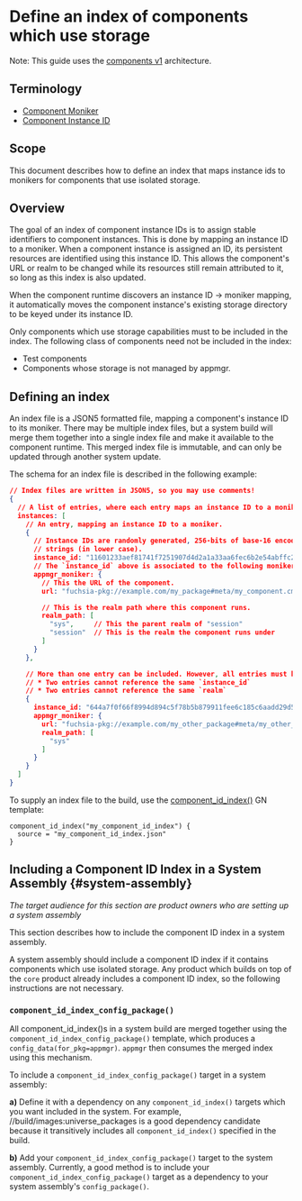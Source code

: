 # Define an index of components which use storage

Note: This guide uses the [components v1](/docs/glossary.md#components-v1)
architecture.

## Terminology

- [Component Moniker](/docs/glossary.md#moniker)
- [Component Instance ID](/docs/glossary.md#component-instance-id)

## Scope

This document describes how to define an index that maps instance ids to
monikers for components that use isolated storage.

## Overview

The goal of an index of component instance IDs is to assign stable identifiers
to component instances. This is done by mapping an instance ID to a moniker.
When a component instance is assigned an ID, its persistent resources are
identified using this instance ID. This allows the component's URL or realm to
be changed while its resources still remain attributed to it, so long as this
index is also updated.

When the component runtime discovers an instance ID -> moniker mapping, it
automatically moves the component instance's existing storage directory to be
keyed under its instance ID.

Only components which use storage capabilities must to be included in the
index. The following class of components need not be included in the
index:

* Test components
* Components whose storage is not managed by appmgr.

## Defining an index

An index file is a JSON5 formatted file, mapping a component's instance ID to
its moniker. There may be multiple index files, but a system build will merge
them together into a single index file and make it available to the component
runtime. This merged index file is immutable, and can only be updated through
another system update.

The schema for an index file is described in the following example:

```json
// Index files are written in JSON5, so you may use comments!
{
  // A list of entries, where each entry maps an instance ID to a moniker.
  instances: [
    // An entry, mapping an instance ID to a moniker.
    {
      // Instance IDs are randomly generated, 256-bits of base-16 encoded
      // strings (in lower case).
      instance_id: "11601233aef81741f7251907d4d2a1a33aa6fec6b2e54abffc21bec29f95fec2",
      // The `instance_id` above is associated to the following moniker:
      appmgr_moniker: {
        // This the URL of the component.
        url: "fuchsia-pkg://example.com/my_package#meta/my_component.cmx",

        // This is the realm path where this component runs.
        realm_path: [
          "sys",     // This the parent realm of "session"
          "session"  // This is the realm the component runs under
        ]
      }
    },

    // More than one entry can be included. However, all entries must be distinct:
    // * Two entries cannot reference the same `instance_id`
    // * Two entries cannot reference the same `realm`
    {
      instance_id: "644a7f0f66f8994d894c5f78b5b879911fee6c185c6aadd29d52888812d20ac4",
      appmgr_moniker: {
        url: "fuchsia-pkg://example.com/my_other_package#meta/my_other_component.cmx",
        realm_path: [
          "sys"
        ]
      }
    }
  ]
}
```

To supply an index file to the build, use the
[component_id_index()](/build/component/component_id_index.gni) GN template:

```gn
component_id_index("my_component_id_index") {
  source = "my_component_id_index.json"
}
```

## Including a Component ID Index in a System Assembly {#system-assembly}

_The target audience for this section are product owners who are
setting up a system assembly_

This section describes how to include the component ID index in a system
assembly.

A system assembly should include a component ID index if it contains components
which use isolated storage. Any product which builds on top of the
`core` product already includes a component ID index, so the following
instructions are not necessary.

### `component_id_index_config_package()`
All component_id_index()s in a system
build are merged together using the `component_id_index_config_package()`
template, which produces a `config_data(for_pkg=appmgr)`. `appmgr` then
consumes the merged index using this mechanism.

To include a `component_id_index_config_package()` target in a system assembly:

**a)** Define it with a dependency on any `component_id_index()` targets which you
want included in the system. For example, //build/images:universe_packages is a
good dependency candidate because it transitively includes all
`component_id_index()` specified in the build.

**b)** Add your `component_id_index_config_package()` target to the system assembly.
Currently, a good method is to include your `component_id_index_config_package()`
target as a dependency to your system assembly's `config_package()`.